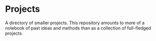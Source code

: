# Projects
A directory of smaller projects. This repository amounts to more of a notebook of past ideas and methods than as a collection of full-fledged projects.
